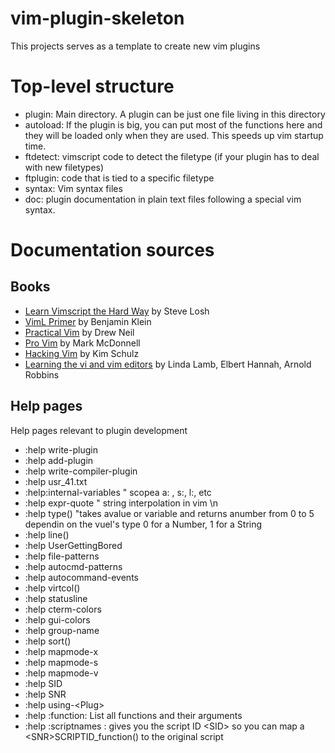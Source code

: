 # vim-plugin-skeleton

This projects serves as a template to create new vim plugins 


# Top-level structure


* plugin: Main directory. A plugin can be just one file living in this directory
* autoload: If the plugin is big, you can put most of the functions here and they will be loaded only when they are used. This speeds up vim startup time. 
* ftdetect: vimscript code to detect the filetype (if your plugin has to deal with new filetypes)
* ftplugin: code that is tied to a specific filetype
* syntax: Vim syntax files
* doc: plugin documentation in plain text files following a special vim syntax.


# Documentation sources

## Books

* [Learn Vimscript the Hard Way](http://learnvimscriptthehardway.stevelosh.com/) by Steve Losh
* [VimL Primer](https://www.safaribooksonline.com/library/view/the-viml-primer/9781680500585/) by Benjamin Klein
* [Practical Vim](https://www.safaribooksonline.com/library/view/practical-vim-2nd/9781680501629/) by Drew Neil
* [Pro Vim](https://www.safaribooksonline.com/library/view/pro-vim/9781484202500/) by Mark McDonnell
* [Hacking Vim](https://www.safaribooksonline.com/library/view/hacking-vim-72/9781849510509/) by Kim Schulz
* [Learning the vi and vim editors](https://www.safaribooksonline.com/library/view/learning-the-vi/9780596529833/) by Linda Lamb, Elbert Hannah, Arnold Robbins


## Help pages

Help pages relevant to plugin development

* :help write-plugin
* :help add-plugin
* :help write-compiler-plugin
* :help usr_41.txt
* :help:internal-variables " scopea a: , s:, l:, etc
* :help expr-quote " string interpolation in vim \n 
* :help type() "takes avalue or variable and returns anumber from 0 to 5 dependin on the vuel's type 0 for a Number, 1 for a String
* :help line()
* :help UserGettingBored
* :help file-patterns
* :help autocmd-patterns
* :help autocommand-events
* :help virtcol()
* :help statusline
* :help cterm-colors
* :help gui-colors
* :help group-name
* :help sort()
* :help mapmode-x
* :help mapmode-s
* :help mapmode-v
* :help SID
* :help SNR
* :help using-&lt;Plug>
* :help :function: List all functions and their arguments
* :help :scriptnames : gives you the script ID &lt;SID> so you can map a &lt;SNR>SCRIPTID_function() to the original script


